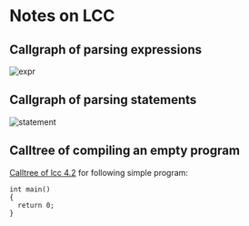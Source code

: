 # Notes on LCC


## Callgraph of parsing expressions
![expr](lcc/expr.png)

## Callgraph of parsing statements
![statement](lcc/stmt.png)

## Calltree of compiling an empty program
[Calltree of lcc 4.2](lcc/calltree.html) for following simple program:

```
int main()
{
  return 0;
}
```
